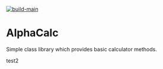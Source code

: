 [![build-main](https://github.com/pahoitr/alphacalc/actions/workflows/build-main.yml/badge.svg)](https://github.com/pahoitr/alphacalc/actions/workflows/build-main.yml)

# AlphaCalc

Simple class library which provides basic calculator methods.

test2
